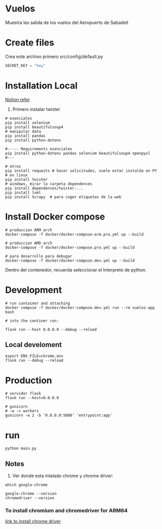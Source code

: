 # Vuelos

Muestra las salida de los vuelos del Aeropuerto de Sabadell

# Create files 
Crea este archivo primero
src/config/default.py
```python
SECRET_KEY = "key"
```

# Installation Local

[Notion refer](https://www.notion.so/erickcruz/WebScraping-97caab9b379846a58ad86389fa218ea7)

1. Primero instalar twister

```shell
# esenciales
pip install selenium
pip install beautifulsoup4
# manipular data
pip install pandas
pip install python-dotenv

#----- Requirements esenciales
pip install python-dotenv pandas selenium beautifulsoup4 openpyxl
#---

# otros
pip install requests # hacer solicitudes, suele estar instalda en PY
# en linux
pip install twister
# windows, mirar la carpeta dependences
pip install dependences/twister....
pip install lxml
pip install Scrapy  # para coger etiquetas de la web 

```

# Install Docker compose
```shelll
# produccion ARM arch
docker-compose -f docker/docker-compose-arm.pro.yml up --build

# produccion AMD arch
docker-compose -f docker/docker-compose.pro.yml up --build

# para desarrollo para debugar
docker-compose -f docker/docker-compose.dev.yml up --build

```
Dentro del contenedor, recuerda seleccionar el Interprete de python.


# Development
```shelll
# run container and attaching
docker compose -f docker/docker-compose.dev.yml run --rm vuelos-app bash

# into the continer run:

flask run --host 0.0.0.0 --debug --reload
```

## Local develoment
```shell
export ENV_FILE=chrome.env
flask run --debug --reload

```

# Production
```shelll
# servidor flask
flask run --host=0.0.0.0

# gunicorn
# -w -> workers
gunicorn -w 2 -b '0.0.0.0:5000' 'entrypoint:app'
```


# run
```shell
python main.py
```

## Notes
1.  Ver donde esta intalado chrome y chrome driver:
```shell
which google-chrome

google-chrome --version
chromedriver --version
```

### To install chromium and chromedriver for ARM64
[link to install chrome driver](https://github.com/ultrafunkamsterdam/undetected-chromedriver/issues/911)